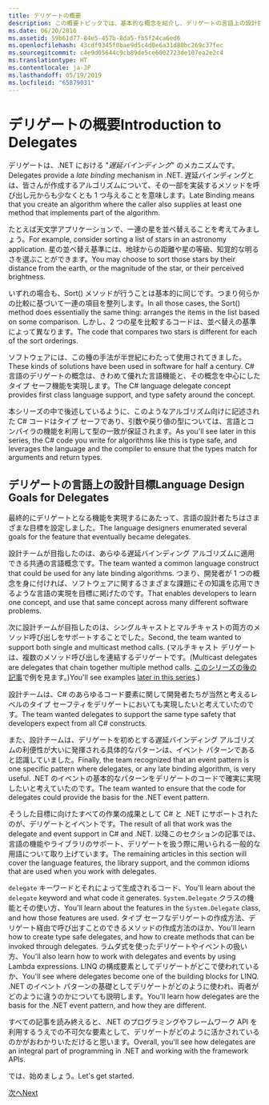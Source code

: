 ```yaml
---
title: デリゲートの概要
description: この概要トピックでは、基本的な概念を紹介し、デリゲートの言語上の設計目標について説明します。
ms.date: 06/20/2016
ms.assetid: 59b61d77-84e5-457b-8da5-fb5f24ca6ed6
ms.openlocfilehash: 43cdf9345f0bae9d5c4d0e6a31d80bc269c37fec
ms.sourcegitcommit: c4e9d05644c9cb89de5ce6002723de107ea2e2c4
ms.translationtype: HT
ms.contentlocale: ja-JP
ms.lasthandoff: 05/19/2019
ms.locfileid: "65879031"
---
```

# <a name="introduction-to-delegates"></a><span data-ttu-id="c5261-103">デリゲートの概要</span><span class="sxs-lookup"><span data-stu-id="c5261-103">Introduction to Delegates</span></span>

<span data-ttu-id="c5261-104">デリゲートは、.NET における "*遅延バインディング*" のメカニズムです。</span><span class="sxs-lookup"><span data-stu-id="c5261-104">Delegates provide a *late binding* mechanism in .NET.</span></span> <span data-ttu-id="c5261-105">遅延バインディングとは、皆さんが作成するアルゴリズムについて、その一部を実装するメソッドを呼び出し元からも少なくとも 1 つ与えることを意味します。</span><span class="sxs-lookup"><span data-stu-id="c5261-105">Late Binding means that you create an algorithm where the caller also supplies at least one method that implements part of the algorithm.</span></span>

<span data-ttu-id="c5261-106">たとえば天文学アプリケーションで、一連の星を並べ替えることを考えてみましょう。</span><span class="sxs-lookup"><span data-stu-id="c5261-106">For example, consider sorting a list of stars in an astronomy application.</span></span>
<span data-ttu-id="c5261-107">星の並べ替え基準には、地球からの距離や星の等級、知覚的な明るさを選ぶことができます。</span><span class="sxs-lookup"><span data-stu-id="c5261-107">You may choose to sort those stars by their distance from the earth, or the magnitude of the star, or their perceived brightness.</span></span>

<span data-ttu-id="c5261-108">いずれの場合も、Sort() メソッドが行うことは基本的に同じです。つまり何らかの比較に基づいて一連の項目を整列します。</span><span class="sxs-lookup"><span data-stu-id="c5261-108">In all those cases, the Sort() method does essentially the same thing: arranges the items in the list based on some comparison.</span></span> <span data-ttu-id="c5261-109">しかし、2 つの星を比較するコードは、並べ替えの基準によって異なります。</span><span class="sxs-lookup"><span data-stu-id="c5261-109">The code that compares two stars is different for each of the sort orderings.</span></span>

<span data-ttu-id="c5261-110">ソフトウェアには、この種の手法が半世紀にわたって使用されてきました。</span><span class="sxs-lookup"><span data-stu-id="c5261-110">These kinds of solutions have been used in software for half a century.</span></span>
<span data-ttu-id="c5261-111">C# 言語のデリゲートの概念は、きわめて優れた言語機能と、その概念を中心にしたタイプ セーフ機能を実現します。</span><span class="sxs-lookup"><span data-stu-id="c5261-111">The C# language delegate concept provides first class language support, and type safety around the concept.</span></span>

<span data-ttu-id="c5261-112">本シリーズの中で後述しているように、このようなアルゴリズム向けに記述された C# コードはタイプ セーフであり、引数や戻り値の型については、言語とコンパイラの機能を利用して型の一致が保証されます。</span><span class="sxs-lookup"><span data-stu-id="c5261-112">As you'll see later in this series, the C# code you write for algorithms like this is type safe, and leverages the language and the compiler to ensure that the types match for arguments and return types.</span></span>

## <a name="language-design-goals-for-delegates"></a><span data-ttu-id="c5261-113">デリゲートの言語上の設計目標</span><span class="sxs-lookup"><span data-stu-id="c5261-113">Language Design Goals for Delegates</span></span>

<span data-ttu-id="c5261-114">最終的にデリゲートとなる機能を実現するにあたって、言語の設計者たちはさまざまな目標を設定しました。</span><span class="sxs-lookup"><span data-stu-id="c5261-114">The language designers enumerated several goals for the feature that eventually became delegates.</span></span>

<span data-ttu-id="c5261-115">設計チームが目指したのは、あらゆる遅延バインディング アルゴリズムに適用できる共通の言語概念です。</span><span class="sxs-lookup"><span data-stu-id="c5261-115">The team wanted a common language construct that could be used for any late binding algorithms.</span></span> <span data-ttu-id="c5261-116">つまり、開発者が 1 つの概念を身に付ければ、ソフトウェアに関するさまざまな課題にその知識を応用できるような言語の実現を目標に掲げたのです。</span><span class="sxs-lookup"><span data-stu-id="c5261-116">That enables developers to learn one concept, and use that same concept across many different software problems.</span></span>

<span data-ttu-id="c5261-117">次に設計チームが目指したのは、シングルキャストとマルチキャストの両方のメソッド呼び出しをサポートすることでした。</span><span class="sxs-lookup"><span data-stu-id="c5261-117">Second, the team wanted to support both single and multicast method calls.</span></span> <span data-ttu-id="c5261-118">(マルチキャスト デリゲートは、複数のメソッド呼び出しを連結するデリゲートです。</span><span class="sxs-lookup"><span data-stu-id="c5261-118">(Multicast delegates are delegates that chain together multiple method calls.</span></span> <span data-ttu-id="c5261-119">[このシリーズの後の記事](delegate-class.md)で例を見ます。)</span><span class="sxs-lookup"><span data-stu-id="c5261-119">You'll see examples [later in this series](delegate-class.md).)</span></span> 

<span data-ttu-id="c5261-120">設計チームは、C# のあらゆるコード要素に関して開発者たちが当然と考えるレベルのタイプ セーフティをデリゲートにおいても実現したいと考えていたのです。</span><span class="sxs-lookup"><span data-stu-id="c5261-120">The team wanted delegates to support the same type safety that developers expect from all C# constructs.</span></span> 

<span data-ttu-id="c5261-121">また、設計チームは、デリゲートを初めとする遅延バインディング アルゴリズムの利便性が大いに発揮される具体的なパターンは、イベント パターンであると認識していました。</span><span class="sxs-lookup"><span data-stu-id="c5261-121">Finally, the team recognized that an event pattern is one specific pattern where delegates, or any late binding algorithm, is very useful.</span></span> <span data-ttu-id="c5261-122">.NET のイベントの基本的なパターンをデリゲートのコードで確実に実現したいと考えていたのです。</span><span class="sxs-lookup"><span data-stu-id="c5261-122">The team wanted to ensure that the code for delegates could provide the basis for the .NET event pattern.</span></span>

<span data-ttu-id="c5261-123">そうした目標に向けたすべての作業の成果として C# と .NET にサポートされたのが、デリゲートとイベントです。</span><span class="sxs-lookup"><span data-stu-id="c5261-123">The result of all that work was the delegate and event support in C# and .NET.</span></span> <span data-ttu-id="c5261-124">以降このセクションの記事では、言語の機能やライブラリのサポート、デリゲートを扱う際に用いられる一般的な用語について取り上げています。</span><span class="sxs-lookup"><span data-stu-id="c5261-124">The remaining articles in this section will cover the language features, the library support, and the common idioms that are used when you work with delegates.</span></span>

<span data-ttu-id="c5261-125">`delegate` キーワードとそれによって生成されるコード、</span><span class="sxs-lookup"><span data-stu-id="c5261-125">You'll learn about the `delegate` keyword and what code it generates.</span></span> <span data-ttu-id="c5261-126">`System.Delegate` クラスの機能とその使い方、</span><span class="sxs-lookup"><span data-stu-id="c5261-126">You'll learn about the features in the `System.Delegate` class, and how those features are used.</span></span> <span data-ttu-id="c5261-127">タイプ セーフなデリゲートの作成方法、デリゲート経由で呼び出すことのできるメソッドの作成方法のほか、</span><span class="sxs-lookup"><span data-stu-id="c5261-127">You'll learn how to create type safe delegates, and how to create methods that can be invoked through delegates.</span></span> <span data-ttu-id="c5261-128">ラムダ式を使ったデリゲートやイベントの扱い方、</span><span class="sxs-lookup"><span data-stu-id="c5261-128">You'll also learn how to work with delegates and events by using Lambda expressions.</span></span> <span data-ttu-id="c5261-129">LINQ の構成要素としてデリゲートがどこで使われているか、</span><span class="sxs-lookup"><span data-stu-id="c5261-129">You'll see where delegates become one of the building blocks for LINQ.</span></span> <span data-ttu-id="c5261-130">.NET のイベント パターンの基礎としてデリゲートがどのように使われ、両者がどのように違うのかについても説明します。</span><span class="sxs-lookup"><span data-stu-id="c5261-130">You'll learn how delegates are the basis for the .NET event pattern, and how they are different.</span></span>

<span data-ttu-id="c5261-131">すべての記事を読み終えると、.NET のプログラミングやフレームワーク API を利用するうえでの不可欠な要素として、デリゲートがどのように活かされているのかがおわかりいただけると思います。</span><span class="sxs-lookup"><span data-stu-id="c5261-131">Overall, you'll see how delegates are an integral part of programming in .NET and working with the framework APIs.</span></span>

<span data-ttu-id="c5261-132">では、始めましょう。</span><span class="sxs-lookup"><span data-stu-id="c5261-132">Let's get started.</span></span>

[<span data-ttu-id="c5261-133">次へ</span><span class="sxs-lookup"><span data-stu-id="c5261-133">Next</span></span>](delegate-class.md)
